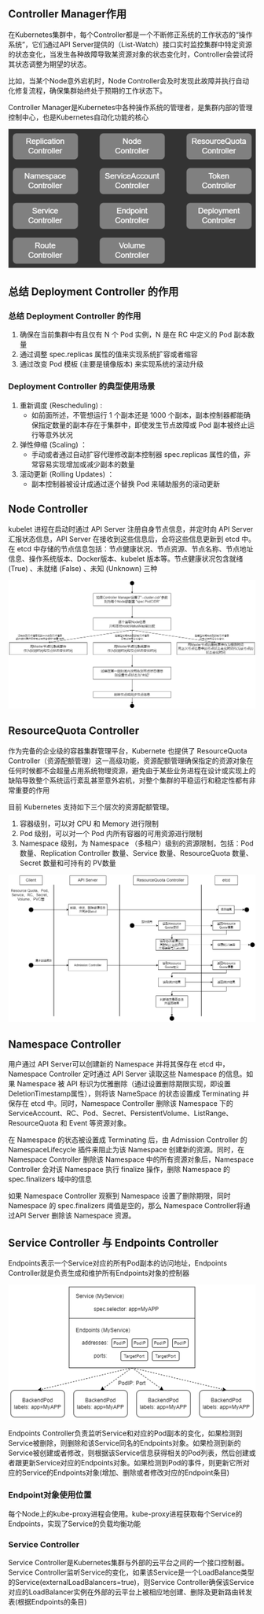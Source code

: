 ## Controller Manager作用
在Kubernetes集群中，每个Controller都是一个不断修正系统的工作状态的“操作系统”，它们通过API Server提供的（List-Watch）接口实时监控集群中特定资源的状态变化，当发生各种故障导致某资源对象的状态变化时，Controller会尝试将其状态调整为期望的状态。

比如，当某个Node意外宕机时，Node Controller会及时发现此故障并执行自动化修复流程，确保集群始终处于预期的工作状态下。

Controller Manager是Kubernetes中各种操作系统的管理者，是集群内部的管理控制中心，也是Kubernetes自动化功能的核心

![Controller Manager](./controller-manager.png)

## 总结 Deployment Controller 的作用

### 总结 Deployment Controller 的作用
1. 确保在当前集群中有且仅有 N 个 Pod 实例，N 是在 RC 中定义的 Pod 副本数量
2. 通过调整 spec.replicas 属性的值来实现系统扩容或者缩容
3. 通过改变 Pod 模板 (主要是镜像版本) 来实现系统的滚动升级

### Deployment Controller 的典型使用场景
1. 重新调度 (Rescheduling) :
    - 如前面所述，不管想运行 1 个副本还是 1000 个副本，副本控制器都能确保指定数量的副本存在于集群中，即使发生节点故障或 Pod 副本被终止运行等意外状况
1. 弹性伸缩 (Scaling) ：
    - 手动或者通过自动扩容代理修改副本控制器 spec.replicas 属性的值，非常容易实现增加或减少副本的数量
1. 滚动更新 (Rolling Updates) ：
    - 副本控制器被设计成通过逐个替换 Pod 来辅助服务的滚动更新


## Node Controller
kubelet 进程在启动时通过 API Server 注册自身节点信息，并定时向 API Server 汇报状态信息，API Server 在接收到这些信息后，会将这些信息更新到 etcd 中。在 etcd 中存储的节点信息包括：节点健康状况、节点资源、节点名称、节点地址信息、操作系统版本、Docker版本、kubelet 版本等。节点健康状况包含就绪 (True) 、未就绪 (False) 、未知 (Unknown) 三种

![Node Manager](./node-controller.png)

## ResourceQuota Controller
作为完备的企业级的容器集群管理平台，Kubernete 也提供了 ResourceQuota Controller（资源配额管理）这一高级功能，资源配额管理确保指定的资源对象在任何时候都不会超量占用系统物理资源，避免由于某些业务进程在设计或实现上的缺陷导致整个系统运行紊乱甚至意外宕机，对整个集群的平稳运行和稳定性都有非常重要的作用

目前 Kubernetes 支持如下三个层次的资源配额管理。
1. 容器级别，可以对 CPU 和 Memory 进行限制
2. Pod 级别，可以对一个 Pod 内所有容器的可用资源进行限制
3. Namespace 级别，为 Namespace （多租户）级别的资源限制，包括：Pod 数量、Replication Controller 数量、Service 数量、ResourceQuota 数量、Secret 数量和可持有的 PV数量

![ResourceQuota Manager](./resourcequota-controller.png)

## Namespace Controller
用户通过 API Server可以创建新的 Namespace 并将其保存在 etcd 中，Namespace Controller 定时通过 API Server 读取这些 Namespace 的信息。如果 Namespace 被 API 标识为优雅删除（通过设置删除期限实现，即设置 DeletionTimestamp属性），则将该 NameSpace 的状态设置成 Terminating 并保存在 etcd 中。同时，Namespace Controller 删除该 Namespace 下的 ServiceAccount、RC、Pod、Secret、PersistentVolume、ListRange、ResourceQuota 和 Event 等资源对象。

在 Namespace 的状态被设置成 Terminating 后，由 Admission Controller 的 NamespaceLifecycle 插件来阻止为该 Namespace 创建新的资源。同时，在 Namespace Controller 删除该 Namespace 中的所有资源对象后，Namespace Controller 会对该 Namespace 执行 finalize 操作，删除 Namespace 的 spec.finalizers 域中的信息

如果 Namespace Controller 观察到 Namespace 设置了删除期限，同时 Namespace 的 spec.finalizers 阈值是空的，那么 Namespace Controller将通过API Server 删除该 Namespace 资源。

## Service Controller 与 Endpoints Controller
Endpoints表示一个Service对应的所有Pod副本的访问地址，Endpoints Controller就是负责生成和维护所有Endpoints对象的控制器

![Service Controller & Endpoints Controller](./service-controller-endpoints-controller.png)

Endpoints Controller负责监听Service和对应的Pod副本的变化，如果检测到Service被删除，则删除和该Service同名的Endpoints对象。如果检测到新的Service被创建或者修改，则根据该Service信息获得相关的Pod列表，然后创建或者跟更新Service对应的Endpoints对象。如果检测到Pod的事件，则更新它所对应的Service的Endpoints对象(增加、删除或者修改对应的Endpoint条目)

### Endpoint对象使用位置
每个Node上的kube-proxy进程会使用。kube-proxy进程获取每个Service的Endpoints，实现了Service的负载均衡功能

### Service Controller
Service Controller是Kubernetes集群与外部的云平台之间的一个接口控制器。Service Controller监听Service的变化，如果该Service是一个LoadBalance类型的Service(externalLoadBalancers=true)，则Service Controller确保该Service对应的LoadBalancer实例在外部的云平台上被相应地创建、删除及更新路由转发表(根据Endpoints的条目)